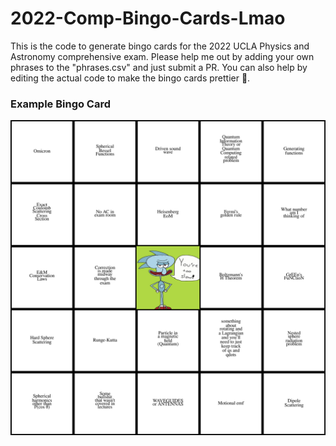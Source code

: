 # 2022-Comp-Bingo-Cards-Lmao

This is the code to generate bingo cards for the 2022 UCLA Physics and Astronomy comprehensive exam. Please help me out by adding your own phrases to the "phrases.csv" and just submit a PR. You can also help by editing the actual code to make the bingo cards prettier 🥺.

### Example Bingo Card
![Example Bingo Card](./result/20220911-214820/card0.png)

